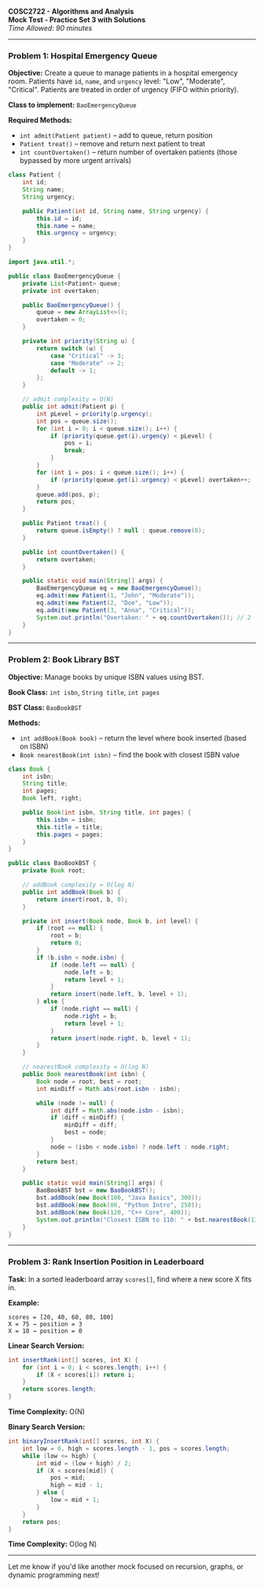 **COSC2722 - Algorithms and Analysis**  
**Mock Test - Practice Set 3 with Solutions**  
*Time Allowed: 90 minutes*

---

### Problem 1: Hospital Emergency Queue

**Objective:** Create a queue to manage patients in a hospital emergency room. Patients have `id`, `name`, and `urgency` level: "Low", "Moderate", "Critical". Patients are treated in order of urgency (FIFO within priority).

**Class to implement:** `BaoEmergencyQueue`

**Required Methods:**
- `int admit(Patient patient)` – add to queue, return position
- `Patient treat()` – remove and return next patient to treat
- `int countOvertaken()` – return number of overtaken patients (those bypassed by more urgent arrivals)

```java
class Patient {
    int id;
    String name;
    String urgency;

    public Patient(int id, String name, String urgency) {
        this.id = id;
        this.name = name;
        this.urgency = urgency;
    }
}
```

```java
import java.util.*;

public class BaoEmergencyQueue {
    private List<Patient> queue;
    private int overtaken;

    public BaoEmergencyQueue() {
        queue = new ArrayList<>();
        overtaken = 0;
    }

    private int priority(String u) {
        return switch (u) {
            case "Critical" -> 3;
            case "Moderate" -> 2;
            default -> 1;
        };
    }

    // admit complexity = O(N)
    public int admit(Patient p) {
        int pLevel = priority(p.urgency);
        int pos = queue.size();
        for (int i = 0; i < queue.size(); i++) {
            if (priority(queue.get(i).urgency) < pLevel) {
                pos = i;
                break;
            }
        }
        for (int i = pos; i < queue.size(); i++) {
            if (priority(queue.get(i).urgency) < pLevel) overtaken++;
        }
        queue.add(pos, p);
        return pos;
    }

    public Patient treat() {
        return queue.isEmpty() ? null : queue.remove(0);
    }

    public int countOvertaken() {
        return overtaken;
    }

    public static void main(String[] args) {
        BaoEmergencyQueue eq = new BaoEmergencyQueue();
        eq.admit(new Patient(1, "John", "Moderate"));
        eq.admit(new Patient(2, "Doe", "Low"));
        eq.admit(new Patient(3, "Anna", "Critical"));
        System.out.println("Overtaken: " + eq.countOvertaken()); // 2
    }
}
```

---

### Problem 2: Book Library BST

**Objective:** Manage books by unique ISBN values using BST.

**Book Class:** `int isbn`, `String title`, `int pages`

**BST Class:** `BaoBookBST`

**Methods:**
- `int addBook(Book book)` – return the level where book inserted (based on ISBN)
- `Book nearestBook(int isbn)` – find the book with closest ISBN value

```java
class Book {
    int isbn;
    String title;
    int pages;
    Book left, right;

    public Book(int isbn, String title, int pages) {
        this.isbn = isbn;
        this.title = title;
        this.pages = pages;
    }
}
```

```java
public class BaoBookBST {
    private Book root;

    // addBook complexity = O(log N)
    public int addBook(Book b) {
        return insert(root, b, 0);
    }

    private int insert(Book node, Book b, int level) {
        if (root == null) {
            root = b;
            return 0;
        }
        if (b.isbn < node.isbn) {
            if (node.left == null) {
                node.left = b;
                return level + 1;
            }
            return insert(node.left, b, level + 1);
        } else {
            if (node.right == null) {
                node.right = b;
                return level + 1;
            }
            return insert(node.right, b, level + 1);
        }
    }

    // nearestBook complexity = O(log N)
    public Book nearestBook(int isbn) {
        Book node = root, best = root;
        int minDiff = Math.abs(root.isbn - isbn);

        while (node != null) {
            int diff = Math.abs(node.isbn - isbn);
            if (diff < minDiff) {
                minDiff = diff;
                best = node;
            }
            node = (isbn < node.isbn) ? node.left : node.right;
        }
        return best;
    }

    public static void main(String[] args) {
        BaoBookBST bst = new BaoBookBST();
        bst.addBook(new Book(100, "Java Basics", 300));
        bst.addBook(new Book(80, "Python Intro", 250));
        bst.addBook(new Book(120, "C++ Core", 400));
        System.out.println("Closest ISBN to 110: " + bst.nearestBook(110).title);
    }
}
```

---

### Problem 3: Rank Insertion Position in Leaderboard

**Task:** In a sorted leaderboard array `scores[]`, find where a new score X fits in.

**Example:**
```
scores = [20, 40, 60, 80, 100]
X = 75 → position = 3
X = 10 → position = 0
```

**Linear Search Version:**
```java
int insertRank(int[] scores, int X) {
    for (int i = 0; i < scores.length; i++) {
        if (X < scores[i]) return i;
    }
    return scores.length;
}
```
**Time Complexity:** O(N)

**Binary Search Version:**
```java
int binaryInsertRank(int[] scores, int X) {
    int low = 0, high = scores.length - 1, pos = scores.length;
    while (low <= high) {
        int mid = (low + high) / 2;
        if (X < scores[mid]) {
            pos = mid;
            high = mid - 1;
        } else {
            low = mid + 1;
        }
    }
    return pos;
}
```
**Time Complexity:** O(log N)

---

Let me know if you'd like another mock focused on recursion, graphs, or dynamic programming next!

